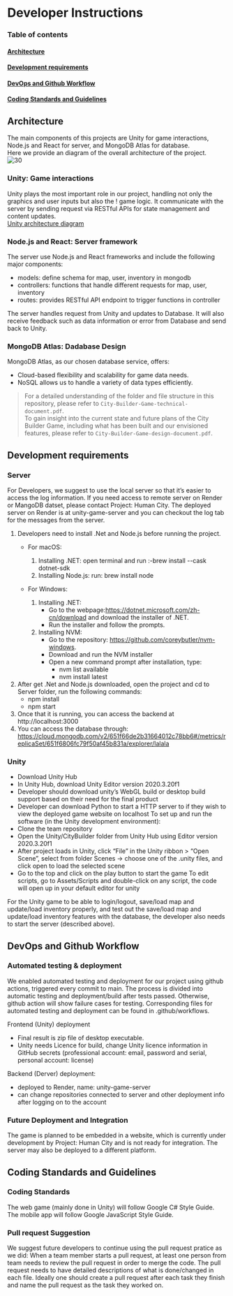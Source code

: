 # Developer Instructions

### Table of contents
#### [Architecture](#architecture)
#### [Development requirements](#development-requirements)
#### [DevOps and Github Workflow](#devops-and-github-workflow)
#### [Coding Standards and Guidelines](#coding-standards-and-guidelines)

## Architecture
The main components of this projects are Unity for game interactions, Node.js and React for server, and MongoDB Atlas for database.  
Here we provide an diagram of the overall architecture of the project.  
![30](https://github.com/csc301-2023-fall/31-Project-Human-City-M/assets/80373621/9604d3b5-5b64-4ec8-83f5-1abf787f171a)

### Unity: Game interactions
Unity plays the most important role in our project, handling not only the graphics and user inputs but also the !
game logic. It communicate with the server by sending request via RESTful APIs for state management and content updates.  
[Unity architecture diagram](https://github.com/csc301-2023-fall/31-Project-Human-City-M/assets/105243552/389dca7a-8cee-433f-b603-7efc44c14043)

### Node.js and React: Server framework
The server use Node.js and React frameworks and include the following major components:
- models: define schema for map, user, inventory in mongodb
- controllers: functions that handle different requests for map, user, inventory
- routes: provides RESTful API endpoint to trigger functions in controller

The server handles request from Unity and updates to Database. It will also receive feedback such as data information or error from Database and send back to Unity.

### MongoDB Atlas: Dadabase Design
MongoDB Atlas, as our chosen database service, offers:
- Cloud-based flexibility and scalability for game data needs.
- NoSQL allows us to handle a variety of data types efficiently.

> For a detailed understanding of the folder and file structure in this repository, please refer to `City-Builder-Game-technical-document.pdf`.  
> To gain insight into the current state and future plans of the City Builder Game, including what has been built and our envisioned features, please refer to `City-Builder-Game-design-document.pdf`.  

## Development requirements
### Server
For Developers, we suggest to use the local server so that it’s easier to access the log information. 
If you need access to remote server on Render or MangoDB datset, please contact Project: Human City. The deployed server on Render is at unity-game-server and you can checkout the log tab for the messages from the server.

1. Developers need to install .Net and Node.js before running the project.
	- For macOS:
		1. Installing .NET:  open terminal and run :-brew install --cask dotnet-sdk
		2. Installing Node.js: run: brew install node

	- For Windows:
		1. Installing .NET: 
			- Go to the webpage:https://dotnet.microsoft.com/zh-cn/download and download the installer of .NET. 
			- Run the installer and follow the prompts.
		2. Installing NVM: 
			- Go to the repository: https://github.com/coreybutler/nvm-windows.
			- Download and run the NVM installer
			- Open a new command prompt after installation, type:
		  		- nvm list available
				- nvm install latest
2. After get .Net and Node.js downloaded, open the project and cd to Server folder, run the following commands:
	- npm install
	- npm start
3. Once that it is running, you can access the backend at http://localhost:3000
4. You can access the database through: https://cloud.mongodb.com/v2/651f66de2b31664012c78bb6#/metrics/replicaSet/651f6806fc79f50af45b831a/explorer/lalala 

### Unity
- Download Unity Hub
- In Unity Hub, download Unity Editor version 2020.3.20f1
- Developer should download unity’s WebGL build or desktop build support based on their need for the final product
- Developer can download Python to start a HTTP server to if they wish to view the deployed game website on localhost
To set up and run the software (in the Unity development environment):
- Clone the team repository
- Open the Unity/CityBuilder folder from Unity Hub using Editor version 2020.3.20f1
- After project loads in Unity, click “File” in the Unity ribbon > “Open Scene”, select from folder Scenes -> choose one of the .unity files, and click open to load the selected scene
- Go to the top and click on the play button to start the game
To edit scripts, go to Assets/Scripts and double-click on any script, the code will open up in your default editor for unity

For the Unity game to be able to login/logout, save/load map and update/load inventory properly, and test out the save/load map and update/load inventory features with the database, the developer also needs to start the server (described above).


## DevOps and Github Workflow
### Automated testing & deployment
We enabled automated testing and deployment for our project using github actions, triggered every commit to main. The process is divided into automatic testing and deployment/build after tests passed. Otherwise, github action will show failure cases for testing. Corresponding files for automated testing and deployment can be found in .github/workflows. 

Frontend (Unity) deployment
- Final result is zip file of desktop executable.
- Unity needs Licence for build, change Unity licence information in GitHub secrets (professional account: email, password and serial, personal account: license)

Backend (Derver) deployment:
- deployed to Render, name: unity-game-server
- can change repositories connected to server and other deployment info after logging on to the account

### Future Deployment and Integration
The game is planned to be embedded in a website, which is currently under development by Project: Human City and is not ready for integration. The server may also be deployed to a different platform. 

## Coding Standards and Guidelines
### Coding Standards
The web game (mainly done in Unity) will follow Google C# Style Guide.  
The mobile app will follow ​Google JavaScript Style Guide.

### Pull request Suggestion
We suggest future developers to continue using the pull request pratice as we did:
When a team member starts a pull request, at least one person from team needs to review the pull request in order to merge the code. The pull request needs to have detailed descriptions of what is done/changed in each file. Ideally one should create a pull request after each task they finish and name the pull request as the task they worked on.
